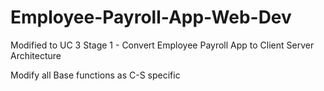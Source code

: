# Employee-Payroll-App-Web-Dev

Modified to UC 3 Stage 1 - Convert Employee Payroll App to Client Server Architecture

Modify all Base functions as C-S specific